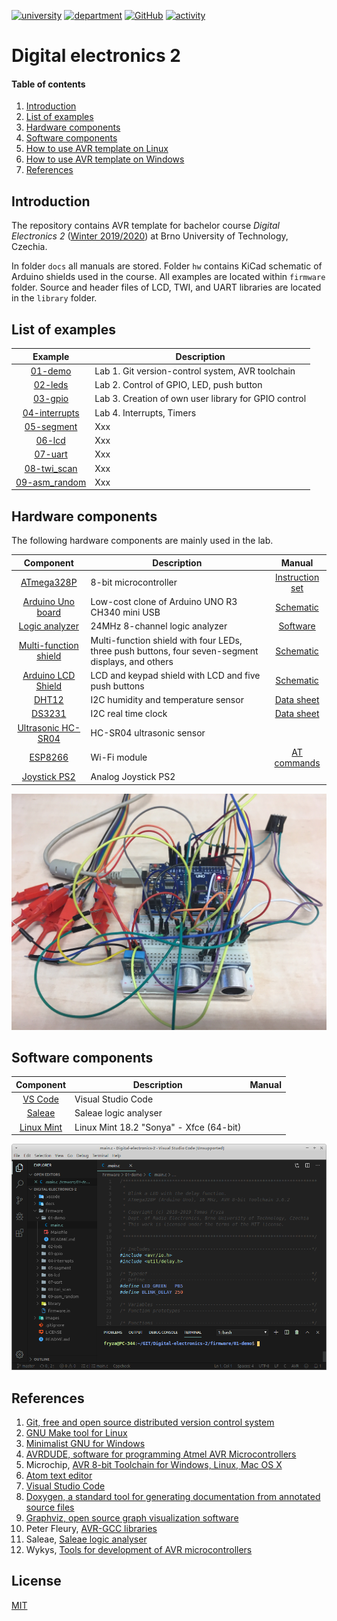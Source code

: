 [![university](https://img.shields.io/badge/university-Brno%20University%20of%20Technology-red.svg)](https://www.vutbr.cz/en/)
[![department](https://img.shields.io/badge/department-Dept.%20of%20Radio%20Electronics-blue)](https://www.facebook.com/URELBrno)
[![GitHub](https://img.shields.io/github/license/tomas-fryza/Digital-electronics-2)](https://choosealicense.com/licenses/mit/)
[![activity](https://img.shields.io/github/last-commit/tomas-fryza/Digital-electronics-2)](https://github.com/tomas-fryza/Digital-electronics-2/commits/master)

# Digital electronics 2

#### Table of contents

1. [Introduction](#introduction)
2. [List of examples](#List-of-examples)
3. [Hardware components](#hardware-components)
4. [Software components](#Software-components)
5. [How to use AVR template on Linux](docs/HOWTO_linux.md)
6. [How to use AVR template on Windows](docs/HOWTO_windows.md)
7. [References](#references)


## Introduction

The repository contains AVR template for bachelor course *Digital Electronics 2* ([Winter 2019/2020](https://www.vutbr.cz/en/students/courses/detail/210896)) at Brno University of Technology, Czechia.

In folder `docs` all manuals are stored. Folder `hw` contains KiCad schematic of Arduino shields used in the course. All examples are located within `firmware` folder. Source and header files of LCD, TWI, and UART libraries are located in the `library` folder.


## List of examples

| **Example** | **Description** |
| :-: | --- |
| [01-demo](firmware/01-demo) | Lab 1. Git version-control system, AVR toolchain |
| [02-leds](firmware/02-leds) | Lab 2. Control of GPIO, LED, push button |
| [03-gpio](firmware/03-gpio) | Lab 3. Creation of own user library for GPIO control |
| [04-interrupts](firmware/04-interrupts) | Lab 4. Interrupts, Timers |
| [05-segment](firmware/05-segment) | Xxx |
| [06-lcd](firmware/06-lcd) | Xxx |
| [07-uart](firmware/07-uart) | Xxx |
| [08-twi_scan](firmware/08-twi_scan) | Xxx |
| [09-asm_random](firmware/09-asm_random) | Xxx |


## Hardware components

The following hardware components are mainly used in the lab.

| **Component** | **Description** | **Manual** |
| :-: | --------------- | :-: |
| [ATmega328P](https://www.microchip.com/wwwproducts/en/ATmega328P) | 8-bit microcontroller | [Instruction set](https://www.microchip.com/webdoc/avrassembler/avrassembler.wb_instruction_list.html) |
| [Arduino Uno board](https://arduino-shop.cz/arduino/1353-klon-arduino-uno-r3-atmega328p-ch340-mini-usb-1466635561.html) | Low-cost clone of Arduino UNO R3 CH340 mini USB | [Schematic](docs/arduino_shield.pdf) |
| [Logic analyzer](https://www.ebay.com/sch/i.html?LH_CAds=&_ex_kw=&_fpos=&_fspt=1&_mPrRngCbx=1&_nkw=24mhz%20logic%20analyzer&_sacat=&_sadis=&_sop=12&_udhi=&_udlo=) | 24MHz 8-channel logic analyzer | [Software](https://www.saleae.com/) |
| [Multi-function shield](https://www.gme.cz/experiment-shield-pro-arduino) | Multi-function shield with four LEDs, three push buttons, four seven-segment displays, and others | [Schematic](docs/arduino_shield.pdf) |
| [Arduino LCD Shield](https://arduino-shop.cz/en/arduino-platform/899-arduino-lcd-shield-1420670167.html) | LCD and keypad shield with LCD and five push buttons | [Schematic](docs/arduino_shield.pdf) |
| [DHT12](https://arduino-shop.cz/arduino/1977-i2c-teplomer-a-vlhkomer-dht12-digitalni.html) | I2C humidity and temperature sensor | [Data sheet](docs/dht12_manual.pdf) |
| [DS3231](https://arduino-shop.cz/hledani.php?q=DS3231&n_q=) | I2C real time clock | [Data sheet](docs/ds3231_manual.pdf) |
| [Ultrasonic HC-SR04](https://components101.com/ultrasonic-sensor-working-pinout-datasheet) | HC-SR04 ultrasonic sensor |
| [ESP8266](https://arduino-shop.cz/arduino/911-internet-veci-je-tady-tcp-ip-wifi-esp8266-1420990568.html) | Wi-Fi module | [AT commands](docs/esp8266_at_instruction_set.pdf) |
| [Joystick PS2](https://arduino-shop.cz/arduino/884-arduino-joystick-ps2.html) | Analog Joystick PS2 |

![uno](images/arduino_uno_water.jpg "Ultrasonic sensor, temperature/humidity sensor, WiFi module")


## Software components

| **Component** | **Description** | **Manual** |
| :-: | --------------- | :-: |
| [VS Code](https://code.visualstudio.com/) | Visual Studio Code |
| [Saleae](https://www.saleae.com/downloads/) | Saleae logic analyser |
| [Linux Mint](https://linuxmint.com/download_all.php) | Linux Mint 18.2 "Sonya" - Xfce (64-bit) |

![vscode](images/screenshot_vscode.png "Visual Studio Code")


## References

1. [Git, free and open source distributed version control system](https://git-scm.com/)
2. [GNU Make tool for Linux](https://www.gnu.org/software/make/)
3. [Minimalist GNU for Windows](http://www.mingw.org/wiki/Getting_Started/)
4. [AVRDUDE, software for programming Atmel AVR Microcontrollers](http://savannah.nongnu.org/projects/avrdude/)
5. Microchip, [AVR 8-bit Toolchain for Windows, Linux, Mac OS X](https://www.microchip.com/mplab/avr-support/avr-and-arm-toolchains-c-compilers)
6. [Atom text editor](https://atom.io/)
7. [Visual Studio Code](https://code.visualstudio.com/)
8. [Doxygen, a standard tool for generating documentation from annotated source files](http://doxygen.nl/)
9. [Graphviz, open source graph visualization software](http://graphviz.org/)
10. Peter Fleury, [AVR-GCC libraries](http://homepage.hispeed.ch/peterfleury/avr-software.html)
11. Saleae, [Saleae logic analyser](https://www.saleae.com/downloads/)
12. Wykys, [Tools for development of AVR microcontrollers](https://github.com/wykys/AVR-tools)


## License

[MIT](https://choosealicense.com/licenses/mit/)
